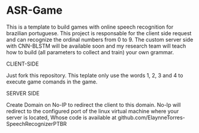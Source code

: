 # ASR-Game
This is a template to build games with online speech recognition for brazilian portuguese. This project is responsable for the client side request and can recognize the ordinal numbers from 0 to 9. The custom server side with CNN-BLSTM will be available soon and my research team will teach how to build (all parameters to collect and train) your own grammar.

CLIENT-SIDE

Just fork this repository. This teplate only use the words 1, 2, 3 and 4 to execute game comands in the game. 

SERVER SIDE

Create Domain on No-IP to redirect the client to this domain.
No-Ip will redirect to the configured port of the linux virtual machine where your server is located,
Whose code is available at github.com/ElaynneTorres-SpeechRecognizerPTBR

